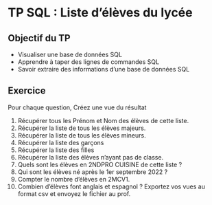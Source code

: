 # TP SQL : Liste d’élèves du lycée

## Objectif du TP 
- Visualiser une base de données SQL
- Apprendre à taper des lignes de commandes SQL
- Savoir extraire des informations d’une base de données SQL


## Exercice 


Pour chaque question, Créez une vue du résultat
1) Récupérer tous les Prénom et Nom des élèves de cette liste.
2) Récupérer la liste de tous les élèves majeurs.
3) Récupérer la liste de tous les élèves mineurs.
4) Récupérer la liste des garçons
5) Récupérer la liste des filles
6) Récupérer la liste des élèves n’ayant pas de classe.
7) Quels sont les élèves en 2NDPRO CUISINE de cette liste ?
8) Qui sont les élèves né après le 1er septembre 2022 ?
9) Compter le nombre d’élèves en 2MCV1.
10) Combien d’élèves font anglais et espagnol ?
Exportez vos vues au format csv et envoyez le fichier au prof.